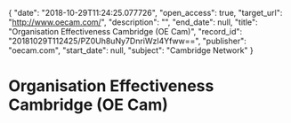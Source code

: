 {
  "date": "2018-10-29T11:24:25.077726", 
  "open_access": true, 
  "target_url": "http://www.oecam.com/", 
  "description": "", 
  "end_date": null, 
  "title": "Organisation Effectiveness Cambridge (OE Cam)", 
  "record_id": "20181029T112425/PZ0Uh8uNy7DnriWzl4Yfww==", 
  "publisher": "oecam.com", 
  "start_date": null, 
  "subject": "Cambridge Network"
}

# Organisation Effectiveness Cambridge (OE Cam)

